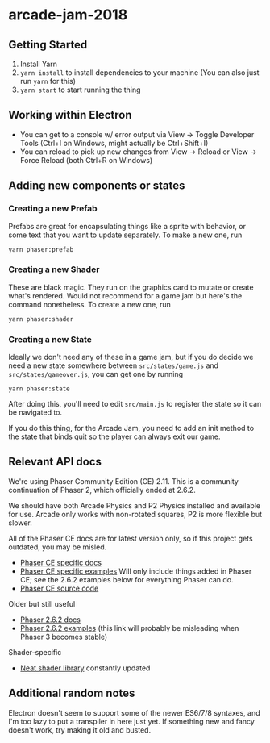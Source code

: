# arcade-jam-2018

## Getting Started

1. Install Yarn
1. `yarn install` to install dependencies to your machine (You can also just run `yarn` for this)
1. `yarn start` to start running the thing

## Working within Electron

- You can get to a console w/ error output via View -> Toggle Developer Tools (Ctrl+I on Windows, might actually be Ctrl+Shift+I)
- You can reload to pick up new changes from View -> Reload or View -> Force Reload (both Ctrl+R on Windows)

## Adding new components or states

### Creating a new Prefab

Prefabs are great for encapsulating things like a sprite with behavior, or some text that you want to update separately. To make a new one, run

`yarn phaser:prefab`

### Creating a new Shader

These are black magic. They run on the graphics card to mutate or create what's rendered. Would not recommend for a game jam but here's the command nonetheless. To create a new one, run

`yarn phaser:shader`

### Creating a new State

Ideally we don't need any of these in a game jam, but if you do decide we need a new state somewhere between `src/states/game.js` and `src/states/gameover.js`, you can get one by running

`yarn phaser:state`

After doing this, you'll need to edit `src/main.js` to register the state so it can be navigated to.

If you do this thing, for the Arcade Jam, you need to add an init method to the state that binds quit so the player can always exit our game.

## Relevant API docs

We're using Phaser Community Edition (CE) 2.11. This is a community continuation of Phaser 2, which officially ended at 2.6.2.

We should have both Arcade Physics and P2 Physics installed and available for use. Arcade only works with non-rotated squares, P2 is more flexible but slower.

All of the Phaser CE docs are for latest version only, so if this project gets outdated, you may be misled.

- [Phaser CE specific docs](https://photonstorm.github.io/phaser-ce/index.html)
- [Phaser CE specific examples](https://codepen.io/collection/AMbZgY/) Will only include things added in Phaser CE; see the 2.6.2 examples below for everything Phaser can do.
- [Phaser CE source code](https://github.com/photonstorm/phaser-ce)

Older but still useful

- [Phaser 2.6.2 docs](https://www.phaser.io/docs/2.6.2/index)
- [Phaser 2.6.2 examples](https://www.phaser.io/examples) (this link will probably be misleading when Phaser 3 becomes stable)

Shader-specific

- [Neat shader library](http://glslsandbox.com/) constantly updated

## Additional random notes

Electron doesn't seem to support some of the newer ES6/7/8 syntaxes, and I'm too lazy to put a transpiler in here just yet. If something new and fancy doesn't work, try making it old and busted.
